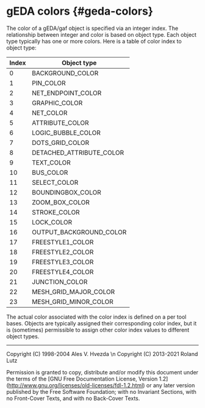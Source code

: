 gEDA colors {#geda-colors}
===========

The color of a gEDA/gaf object is specified via an integer index.  The
relationship between integer and color is based on object type.  Each
object type typically has one or more colors.  Here is a table of
color index to object type:

Index|Object type
-|-
0|BACKGROUND_COLOR
1|PIN_COLOR
2|NET_ENDPOINT_COLOR
3|GRAPHIC_COLOR
4|NET_COLOR
5|ATTRIBUTE_COLOR
6|LOGIC_BUBBLE_COLOR
7|DOTS_GRID_COLOR
8|DETACHED_ATTRIBUTE_COLOR
9|TEXT_COLOR
10|BUS_COLOR
11|SELECT_COLOR
12|BOUNDINGBOX_COLOR
13|ZOOM_BOX_COLOR
14|STROKE_COLOR
15|LOCK_COLOR
16|OUTPUT_BACKGROUND_COLOR
17|FREESTYLE1_COLOR
18|FREESTYLE2_COLOR
19|FREESTYLE3_COLOR
20|FREESTYLE4_COLOR
21|JUNCTION_COLOR
22|MESH_GRID_MAJOR_COLOR
23|MESH_GRID_MINOR_COLOR

The actual color associated with the color index is defined on a per
tool bases.  Objects are typically assigned their corresponding color
index, but it is (sometimes) permissible to assign other color index
values to different object types.

--------------------------------------------------------------------------------

Copyright (C) 1998-2004 Ales V. Hvezda \n
Copyright (C) 2013-2021 Roland Lutz

Permission is granted to copy, distribute and/or modify this document
under the terms of the [GNU Free Documentation License, Version 1.2]
(http://www.gnu.org/licenses/old-licenses/fdl-1.2.html) or any later
version published by the Free Software Foundation; with no Invariant
Sections, with no Front-Cover Texts, and with no Back-Cover Texts.
